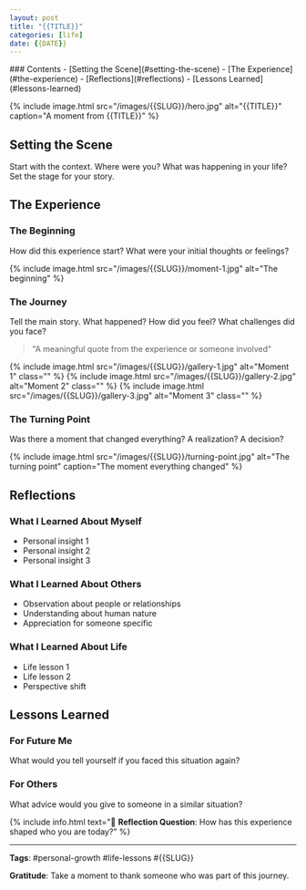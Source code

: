 ```yaml
---
layout: post
title: "{{TITLE}}"
categories: [life]
date: {{DATE}}
---
```


<div class="table-of-contents" markdown="1">
### Contents
- [Setting the Scene](#setting-the-scene)
- [The Experience](#the-experience)
- [Reflections](#reflections)
- [Lessons Learned](#lessons-learned)
</div>

<!-- Hero image - a moment from your story -->
{% include image.html src="/images/{{SLUG}}/hero.jpg" alt="{{TITLE}}" caption="A moment from {{TITLE}}" %}

## Setting the Scene

Start with the context. Where were you? What was happening in your life? Set the stage for your story.

## The Experience

### The Beginning
How did this experience start? What were your initial thoughts or feelings?

<!-- Personal photo or screenshot -->
{% include image.html src="/images/{{SLUG}}/moment-1.jpg" alt="The beginning" %}

### The Journey
Tell the main story. What happened? How did you feel? What challenges did you face?

> "A meaningful quote from the experience or someone involved"

<!-- Photo gallery of key moments -->
<div class="image-gallery">
  {% include image.html src="/images/{{SLUG}}/gallery-1.jpg" alt="Moment 1" class="" %}
  {% include image.html src="/images/{{SLUG}}/gallery-2.jpg" alt="Moment 2" class="" %}
  {% include image.html src="/images/{{SLUG}}/gallery-3.jpg" alt="Moment 3" class="" %}
</div>

### The Turning Point
Was there a moment that changed everything? A realization? A decision?

{% include image.html src="/images/{{SLUG}}/turning-point.jpg" alt="The turning point" caption="The moment everything changed" %}

## Reflections

### What I Learned About Myself
- Personal insight 1
- Personal insight 2
- Personal insight 3

### What I Learned About Others
- Observation about people or relationships
- Understanding about human nature
- Appreciation for someone specific

### What I Learned About Life
- Life lesson 1
- Life lesson 2
- Perspective shift

## Lessons Learned

### For Future Me
What would you tell yourself if you faced this situation again?

### For Others
What advice would you give to someone in a similar situation?

{% include info.html text="💭 **Reflection Question**: How has this experience shaped who you are today?" %}

---

**Tags**: #personal-growth #life-lessons #{{SLUG}}

**Gratitude**: Take a moment to thank someone who was part of this journey.